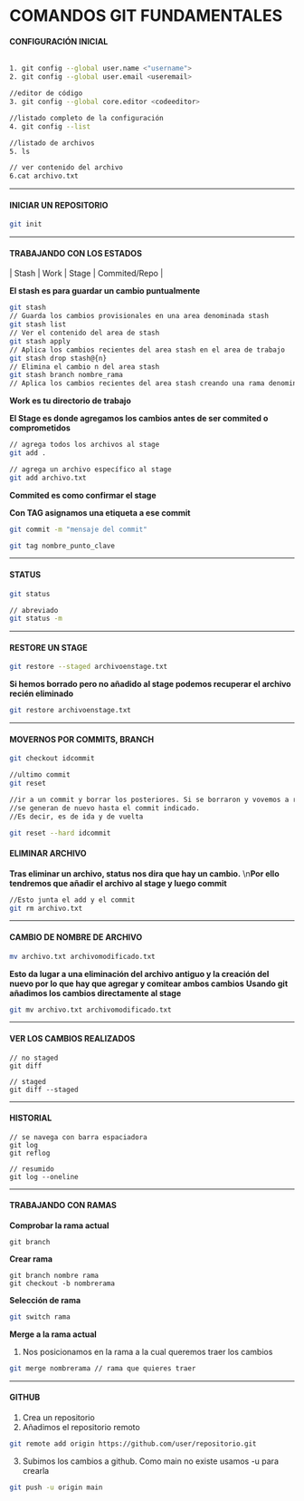 # COMANDOS GIT FUNDAMENTALES

#### CONFIGURACIÓN INICIAL

```bash

1. git config --global user.name <"username">
2. git config --global user.email <useremail>

//editor de código
3. git config --global core.editor <codeeditor>

//listado completo de la configuración
4. git config --list

//listado de archivos
5. ls 

// ver contenido del archivo
6.cat archivo.txt

```

---

#### INICIAR UN REPOSITORIO

```bash
git init

```
---
#### TRABAJANDO CON LOS ESTADOS

| Stash | Work | Stage | Commited/Repo |

**El stash es para guardar un cambio puntualmente**

```bash
git stash
// Guarda los cambios provisionales en una area denominada stash
git stash list
// Ver el contenido del area de stash
git stash apply
// Aplica los cambios recientes del area stash en el area de trabajo
git stash drop stash@{n}
// Elimina el cambio n del area stash
git stash branch nombre_rama
// Aplica los cambios recientes del area stash creando una rama denominada nombre_rama

```

**Work es tu directorio de trabajo**

**El Stage es donde agregamos los cambios antes de ser commited o comprometidos**

```bash
// agrega todos los archivos al stage
git add .

// agrega un archivo específico al stage
git add archivo.txt

```

**Commited es como confirmar el stage**

**Con TAG asignamos una etiqueta a ese commit**

```bash
git commit -m "mensaje del commit"

git tag nombre_punto_clave
```


---

#### STATUS

```bash
git status

// abreviado
git status -m 

```
---
#### RESTORE UN STAGE

```bash
git restore --staged archivoenstage.txt

```

**Si hemos borrado pero no añadido al stage podemos recuperar el archivo recién eliminado**

```bash
git restore archivoenstage.txt

```
---

#### MOVERNOS POR COMMITS, BRANCH

```bash
git checkout idcommit

//ultimo commit
git reset

//ir a un commit y borrar los posteriores. Si se borraron y vovemos a realizarlo
//se generan de nuevo hasta el commit indicado.
//Es decir, es de ida y de vuelta

git reset --hard idcommit
```

#### ELIMINAR ARCHIVO

**Tras eliminar un archivo, status nos dira que hay un cambio.**
\n**Por ello tendremos que añadir el archivo al stage y luego commit**


```bash
//Esto junta el add y el commit 
git rm archivo.txt

```
---
#### CAMBIO DE NOMBRE DE ARCHIVO

```bash
mv archivo.txt archivomodificado.txt

```

**Esto da lugar a una eliminación del archivo antiguo y la creación del nuevo por lo que hay que agregar y comitear ambos cambios**
**Usando git añadimos los cambios directamente al stage**

```bash
git mv archivo.txt archivomodificado.txt

```
---
#### VER LOS CAMBIOS REALIZADOS 

```
// no staged
git diff

// staged
git diff --staged

```
---
#### HISTORIAL

```
// se navega con barra espaciadora
git log
git reflog

// resumido
git log --oneline

```

---
#### TRABAJANDO CON RAMAS

**Comprobar la rama actual**

```
git branch

```

**Crear rama**

```
git branch nombre rama
git checkout -b nombrerama

```

**Selección de rama**

```bash
git switch rama
```

**Merge a la rama actual**

1. Nos posicionamos en la rama a la cual queremos traer los cambios

```bash
git merge nombrerama // rama que quieres traer

```
---
#### GITHUB

1. Crea un repositorio
2. Añadimos el repositorio remoto

```bash
git remote add origin https://github.com/user/repositorio.git

```

3. Subimos los cambios a github. Como main no existe usamos -u para crearla

```bash
git push -u origin main 

```


















